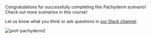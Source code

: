 Congratulations for successfully completing this Pachyderm scenario!
Check out more scenarios in this course!

Let us know what you think or ask questions in [our Slack channel](http://slack.pachyderm.io/).

![prof-pachyderm2](/svekars/scenarios/datum-intro/assets/prof-pachyderm2.png)


